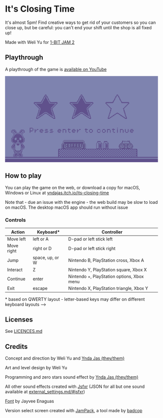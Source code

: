 # It's Closing Time

It's almost 5pm! Find creative ways to get rid of your customers so you can
close up, but be careful: you can't end your shift until the shop is all fixed
up!

Made with Weli Yu for [1-BIT JAM 2][1-bit-jam-2]

## Playthrough

A playthrough of the game is [available on YouTube][playthrough]

[![Menu screen showing a large version of the player sprite, as well as the title, credits, and controls][thumbnail]][playthrough]

## How to play

You can play the game on the web, or download a copy for macOS, Windows or Linux
at [yndajas.itch.io/its-closing-time][itch-io-page]

Note that - due an issue with the engine - the web build may be slow to load on
macOS. The desktop macOS app should run without issue

### Controls

| Action     | Keyboard\*      | Controller                                 |
| ---------- | --------------- | ------------------------------------------ |
| Move left  | left or A       | D-pad or left stick left                   |
| Move right | right or D      | D-pad or left stick right                  |
| Jump       | space, up, or W | Nintendo B, PlayStation cross, Xbox A      |
| Interact   | Z               | Nintendo Y, PlayStation square, Xbox X     |
| Continue   | enter           | Nintendo +, PlayStation options, Xbox menu |
| Exit       | escape          | Nintendo X, PlayStation triangle, Xbox Y   |

\* based on QWERTY layout - letter-based keys may differ on different keyboard
layouts -->

## Licenses

See [LICENCES.md](./LICENCES.md)

## Credits

Concept and direction by Weli Yu and [Ynda Jas (they/them)][ynda-jas]

Art and level design by Weli Yu

Programming and zero stars sound effect by [Ynda Jas (they/them)][ynda-jas]

All other sound effects created with [Jsfxr][jsfxr] (JSON for all but one sound
available at [external_settings.md/#jsfxr][external-settings-jsfxr])

[Font][pixel-font] by Jayvee Enaguas

Version select screen created with [JamPack][jampack], a tool made by
[badcop][badcop]

[1-bit-jam-2]: https://itch.io/jam/1-bit-jam-n2
[badcop]: https://badcop.games
[itch-io-page]: https://yndajas.itch.io/its-closing-time
[jampack]: https://badcop.games/jampack
[jsfxr]: https://sfxr.me
[external-settings-jsfxr]: ./external_settings.md/#jsfxr
[pixel-font]: https://www.dafont.com/pixel-operator.font
[playthrough]: https://www.youtube.com/watch?v=xOM1maETC3k
[thumbnail]: ./assets/promo/screenshot_0.png
[ynda-jas]: https://github.com/yndajas
